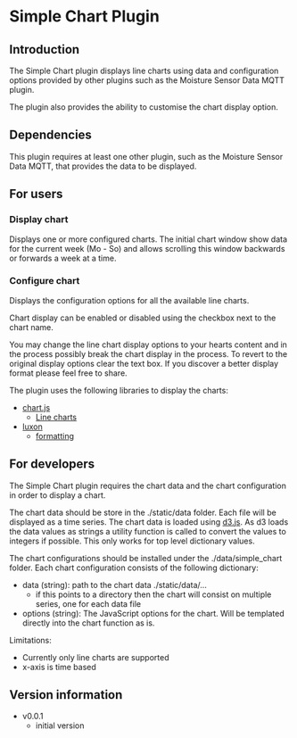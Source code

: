 # Simple Chart Plugin

## Introduction

The Simple Chart plugin displays line charts using data and
configuration options provided by other plugins such as the Moisture
Sensor Data MQTT plugin.

The plugin also provides the ability to customise the chart display
option.

## Dependencies

This plugin requires at least one other plugin, such as the Moisture
Sensor Data MQTT, that provides the data to be displayed.

## For users

### Display chart

Displays one or more configured charts. The initial chart window show
data for the current week (Mo - So) and allows scrolling this window
backwards or forwards a week at a time.

### Configure chart

Displays the configuration options for all the available line charts.

Chart display can be enabled or disabled using the checkbox next to
the chart name.

You may change the line chart display options to your hearts content
and in the process possibly break the chart display in the process. To
revert to the original display options clear the text box. If you
discover a better display format please feel free to share.

The plugin uses the following libraries to display the charts:

- [chart.js](https://www.chartjs.org/docs/latest/)
  - [Line charts](https://www.chartjs.org/docs/latest/charts/line.html)
- [luxon](https://moment.github.io/luxon/#/?id=luxon)
  - [formatting](https://moment.github.io/luxon/#/formatting)

## For developers

The Simple Chart plugin requires the chart data and the chart
configuration in order to display a chart.

The chart data should be store in the ./static/data folder. Each file
will be displayed as a time series. The chart data is loaded using
[d3.js](https://d3js.org/). As d3 loads the data values as strings a
utility function is called to convert the values to integers if
possible. This only works for top level dictionary values.

The chart configurations should be installed under the
./data/simple_chart folder. Each chart configuration consists of the
following dictionary:

- data (string): path to the chart data ./static/data/...
  - if this points to a directory then the chart will consist on multiple series, one for each data file
- options (string): The JavaScript options for the chart. Will be templated directly into the chart function as is.

Limitations:

- Currently only line charts are supported
- x-axis is time based

## Version information

- v0.0.1
  - initial version
